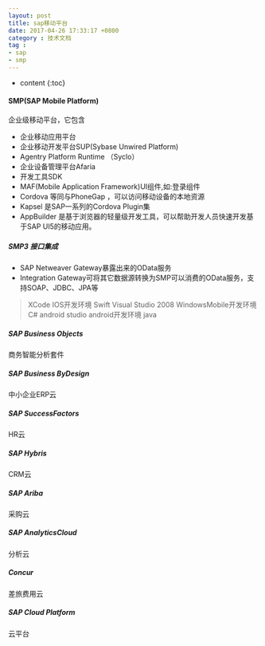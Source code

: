```yaml
---
layout: post
title: sap移动平台
date: 2017-04-26 17:33:17 +0800
category : 技术文档
tag :
- sap
- smp
---
```

* content
{:toc}


#### SMP(SAP Mobile Platform)
企业级移动平台，它包含
- 企业移动应用平台
- 企业移动开发平台SUP(Sybase Unwired Platform)
- Agentry Platform Runtime （Syclo）
- 企业设备管理平台Afaria
- 开发工具SDK
- MAF(Mobile Application Framework)UI组件,如:登录组件
- Cordova   等同与PhoneGap ，可以访问移动设备的本地资源
- Kapsel 是SAP一系列的Cordova Plugin集
- AppBuilder 是基于浏览器的轻量级开发工具，可以帮助开发人员快速开发基于SAP UI5的移动应用。



##### SMP3 接口集成
- SAP Netweaver Gateway暴露出来的OData服务
- Integration Gateway可将其它数据源转换为SMP可以消费的OData服务，支持SOAP、JDBC、JPA等

> XCode IOS开发环境  Swift
> Visual Studio 2008  WindowsMobile开发环境   C# 
> android studio  android开发环境    java


##### SAP Business Objects
商务智能分析套件


##### SAP Business ByDesign
中小企业ERP云

##### SAP SuccessFactors
HR云

##### SAP Hybris
CRM云

##### SAP Ariba
采购云

##### SAP AnalyticsCloud
分析云

##### Concur
差旅费用云

##### SAP Cloud Platform
云平台